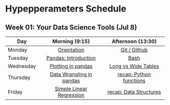 # Hypepperameters Schedule

## Week 01: Your Data Science Tools (Jul 8)

| Day | Morning (9:15) | Afternoon (13:30) |
| - | :--: | :--: |
| Monday | [Orientation][1] | [Git / Github][2] |
| Tuesday | [Pandas: Introduction][3] | [Bash][4] |
| Wednesday | [Plotting in pandas][5] | [Long vs Wide Tables][6] |
| Thursday | [Data Wrangling in pandas][7] | [recap: Python functions][8] |
| Friday | [Simple Linear Regression][9] | [recap: Data Structures][10] |

[1]: http://krspiced.pythonanywhere.com/chapters/your_data_science_toolbox/orientation/README.html

[2]: http://krspiced.pythonanywhere.com/chapters/your_data_science_toolbox/git/README.html

[3]: http://krspiced.pythonanywhere.com/chapters/project_gapminder/introduction_to_pandas.html

[4]: http://krspiced.pythonanywhere.com/chapters/your_data_science_toolbox/bash_tutorial/bash_command_line.html

[5]: http://krspiced.pythonanywhere.com/chapters/project_gapminder/plotting_with_pandas.html

[6]: http://krspiced.pythonanywhere.com/chapters/project_gapminder/long_vs_wide.html

[7]: http://krspiced.pythonanywhere.com/chapters/project_gapminder/data_wrangling.html

[8]: http://krspiced.pythonanywhere.com/chapters/project_lyrics/functions/README.html

[9]: http://krspiced.pythonanywhere.com/chapters/project_bicycles/linear_regression/README.html

[10]: http://krspiced.pythonanywhere.com/chapters/project_gapminder/introduction_to_pandas.html
